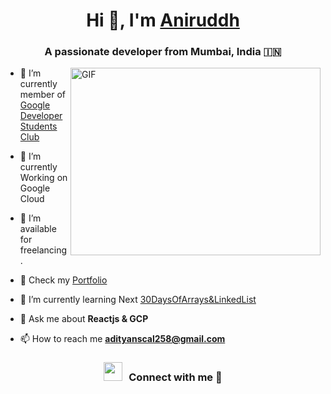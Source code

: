 <h1 align="center">Hi 👋, I'm <a href="https://100rabhcsmc.github.io/Me.io/" target="blank">
Aniruddh</a></h1>
<h3 align="center">A passionate developer from Mumbai, India &#127470;&#127475</h3>

  <img align="right" top="500" height="300" width="400" alt="GIF" src="https://media.giphy.com/media/SWoSkN6DxTszqIKEqv/giphy.gif">
</a>

- 🔭 I’m currently member of <a href="https://gdsc.community.dev/u/mj7f9n/#/about" target="blank">Google Developer Students Club</a>

- 🌱 I’m currently Working on Google Cloud

- 🤝 I’m available for freelancing.

- 🤝 Check my <a href="https://anishar2000.vercel.app/" target="blank">Portfolio</a>

- 🌱 I’m currently learning Next <a href="https://github.com/Ani6107/30-days-of-nodejs-challenge-scaler-2024-" target="blank">30DaysOfArrays&LinkedList</a>

- 💬 Ask me about **Reactjs & GCP**

- 📫 How to reach me **adityanscal258@gmail.com**

<h3 align="center" > <img src="https://media.giphy.com/media/iY8CRBdQXODJSCERIr/giphy.gif" width="30" height="30" style="margin-right: 10px;">Connect with me 🤝 </h3>

